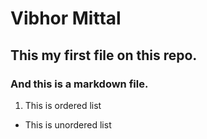 # Vibhor Mittal 
## This my first file on this repo.
### And this is a markdown file.
1. This is ordered list
* This is unordered list
